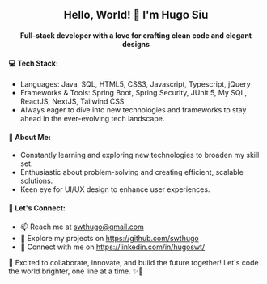 <h2 align="center">Hello, World! 👋 I'm Hugo Siu </h2>
<h4 align="center">Full-stack developer with a love for crafting clean code and elegant designs</h4>

#### 💻 Tech Stack:
- Languages: Java, SQL, HTML5, CSS3, Javascript, Typescript, jQuery
- Frameworks & Tools: Spring Boot, Spring Security, JUnit 5, My SQL, ReactJS, NextJS, Tailwind CSS
- Always eager to dive into new technologies and frameworks to stay ahead in the ever-evolving tech landscape.

  
#### 🚀 About Me:
- Constantly learning and exploring new technologies to broaden my skill set.
- Enthusiastic about problem-solving and creating efficient, scalable solutions.
- Keen eye for UI/UX design to enhance user experiences.


#### 🌟 Let's Connect:
- 📫 Reach me at swthugo@gmail.com
- 🔗 Explore my projects on https://github.com/swthugo
- 💼 Connect with me on https://linkedin.com/in/hugoswt/

🌈 Excited to collaborate, innovate, and build the future together! Let's code the world brighter, one line at a time. ✨🚀



<!--
**swthugo/swthugo** is a ✨ _special_ ✨ repository because its `README.md` (this file) appears on your GitHub profile.

Here are some ideas to get you started:

- 🔭 I’m currently working on ...
- 🌱 I’m currently learning ...
- 👯 I’m looking to collaborate on ...
- 🤔 I’m looking for help with ...
- 💬 Ask me about ...
- 📫 How to reach me: ...
- 😄 Pronouns: ...
- ⚡ Fun fact: ...
-->
